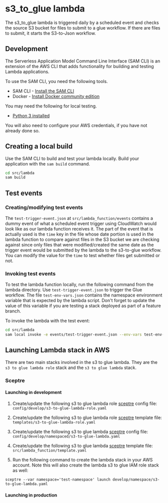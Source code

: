 # s3_to_glue lambda

The s3_to_glue lambda is triggered daily by a scheduled event and checks the source
S3 bucket for files to submit to a glue workflow. If there are files to submit,
it starts the S3-to-Json workflow.

## Development

The Serverless Application Model Command Line Interface (SAM CLI) is an
extension of the AWS CLI that adds functionality for building and testing
Lambda applications.

To use the SAM CLI, you need the following tools.

* SAM CLI - [Install the SAM CLI](https://docs.aws.amazon.com/serverless-application-model/latest/developerguide/serverless-sam-cli-install.html)
* Docker - [Install Docker community edition](https://hub.docker.com/search/?type=edition&offering=community)

You may need the following for local testing.
* [Python 3 installed](https://www.python.org/downloads/)

You will also need to configure your AWS credentials,
if you have not already done so.

## Creating a local build

Use the SAM CLI to build and test your lambda locally.
Build your application with the `sam build` command.

```bash
cd src/lambda
sam build
```

## Test events

### Creating/modifying test events

The `test-trigger-event.json` at `src/lambda_function/events` contains a
dummy event of what a scheduled event trigger using CloudWatch would look
like as our lambda function receives it. The part of the event that is actually used
is the `time` key in the file whose date portion is used in the lambda function to
compare against files in the S3 bucket we are checking against since only files that were
modified/created the same date as the trigger event would be submitted by the lambda to
the s3-to-glue workflow. You can modify the value for the `time` to test whether files
get submitted or not.

### Invoking test events

To test the lambda function locally, run the following command from the lambda directory.
Use `test-trigger-event.json` to trigger the Glue workflow. The file `test-env-vars.json` contains
the namespace environment variable that is expected by the lambda script.
Don't forget to update the value of this variable
if you are testing a stack deployed as part of a feature branch.

To invoke the lambda with the test event:

```bash
cd src/lambda
sam local invoke -e events/test-trigger-event.json --env-vars test-env-vars.json
```

## Launching Lambda stack in AWS

There are two main stacks involved in the s3 to glue lambda. They are the
`s3 to glue lambda role` stack and the `s3 to glue lambda` stack.

### Sceptre

#### Launching in development

1. Create/update the following s3 to glue lambda role [sceptre](https://github.com/Sceptre/sceptre) config file:
`config/develop/s3-to-glue-lambda-role.yaml`

2. Create/update the following s3 to glue lambda role [sceptre](https://github.com/Sceptre/sceptre) template file:
`templates/s3-to-glue-lambda-role.yaml`

3. Create/update the following s3 to glue lambda [sceptre](https://github.com/Sceptre/sceptre) config file:
`config/develop/namespaced/s3-to-glue-lambda.yaml`

4. Create/update the following s3 to glue lambda [sceptre](https://github.com/Sceptre/sceptre) template file:
`src/lambda_function/template.yaml`

5. Run the following command to create the lambda stack in your AWS account. Note this will
also create the lambda s3 to glue IAM role stack as well:

```shell script
sceptre --var namespace='test-namespace' launch develop/namespace/s3-to-glue-lambda.yaml
```

#### Launching in production
